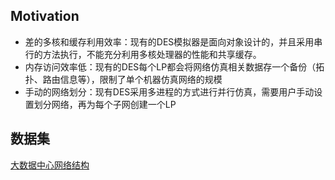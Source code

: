 ## Motivation
* 差的多核和缓存利用效率：现有的DES模拟器是面向对象设计的，并且采用串行的方法执行，不能充分利用多核处理器的性能和共享缓存。
*  内存访问效率低：现有的DES每个LP都会将网络仿真相关数据存一个备份（拓扑、路由信息等），限制了单个机器仿真网络的规模
* 手动的网络划分：现有DES采用多进程的方式进行并行仿真，需要用户手动设置划分网络，再为每个子网创建一个LP

## 数据集

[大数据中心网络结构](https://dl.acm.org/doi/abs/10.1145/1402946.1402967)

